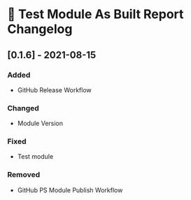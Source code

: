 # :arrows_counterclockwise: Test Module As Built Report Changelog

## [0.1.6] - 2021-08-15

### Added
* GitHub Release Workflow

### Changed
* Module Version

### Fixed
* Test module
### Removed
* GitHub PS Module Publish Workflow



